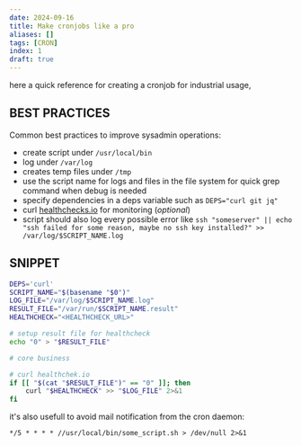 ```yaml
---
date: 2024-09-16
title: Make cronjobs like a pro
aliases: []
tags: [CRON]
index: 1
draft: true
---
```


here a quick reference for creating a cronjob for industrial usage,

## BEST PRACTICES

Common best practices to improve sysadmin operations:

- create script under `/usr/local/bin`
- log under `/var/log`
- creates temp files under `/tmp`
- use the script name for logs and files in the file system for quick grep command when debug is needed
- specify dependencies in a deps variable such as `DEPS="curl git jq"`
- curl [healthchecks.io](https://healthchecks.io) for monitoring (*optional*)
- script should also log every possible error like `ssh "someserver" || echo "ssh failed for some reason, maybe no ssh key installed?" >> /var/log/$SCRIPT_NAME.log`

## SNIPPET

```bash
DEPS='curl'
SCRIPT_NAME="$(basename "$0")"
LOG_FILE="/var/log/$SCRIPT_NAME.log"
RESULT_FILE="/var/run/$SCRIPT_NAME.result"
HEALTHCHECK="<HEALTHCHECK_URL>"

# setup result file for healthcheck
echo "0" > "$RESULT_FILE"

# core business

# curl healthchek.io
if [[ "$(cat "$RESULT_FILE")" == "0" ]]; then
    curl "$HEALTHCHECK" >> "$LOG_FILE" 2>&1
fi
```

it's also usefull to avoid mail notification from the cron daemon:

```cron
*/5 * * * * //usr/local/bin/some_script.sh > /dev/null 2>&1
```


